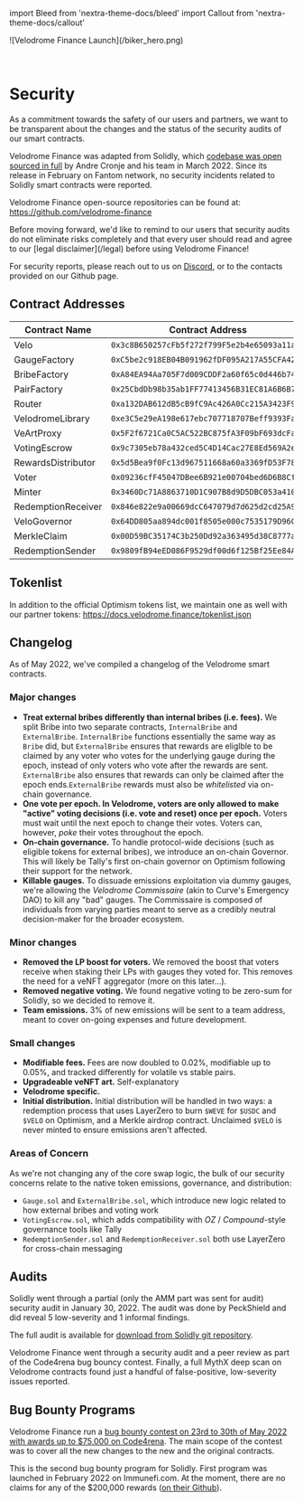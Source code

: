 import Bleed from 'nextra-theme-docs/bleed'
import Callout from 'nextra-theme-docs/callout'

<Bleed>
  ![Velodrome Finance Launch](/biker_hero.png)
</Bleed>

&nbsp;

# Security

As a commitment towards the safety of our users and partners, we want to
be transparent about the changes and the status of the security audits of our
smart contracts.

Velodrome Finance was adapted from Solidly, which [codebase was open
sourced in full](https://github.com/solidlyexchange/) by Andre Cronje and his team in
March 2022. Since its release in February on Fantom network, no security
incidents related to Solidly smart contracts were reported.

Velodrome Finance open-source repositories can be found at:
https://github.com/velodrome-finance

<Callout emoji="⚠️">
  Before moving forward, we'd like to remind to our users that
  security audits do not eliminate risks completely and that
  every user should read and agree to our
  [legal disclaimer](/legal) before using Velodrome Finance!

  For security reports, please reach out to us on
  [Discord](https://discord.gg/eGgYPGczaf), or to the contacts provided on our Github page.
</Callout>

## Contract Addresses

| Contract Name | Contract Address | Network |
| --- | --- | --- |
| Velo               | `0x3c8B650257cFb5f272f799F5e2b4e65093a11a05` | Optimism |
| GaugeFactory       | `0xC5be2c918EB04B091962fDF095A217A55CFA42C5` | Optimism |
| BribeFactory       | `0xA84EA94Aa705F7d009CDDF2a60f65c0d446b748E` | Optimism |
| PairFactory        | `0x25CbdDb98b35ab1FF77413456B31EC81A6B6B746` | Optimism |
| Router             | `0xa132DAB612dB5cB9fC9Ac426A0Cc215A3423F9c9` | Optimism |
| VelodromeLibrary   | `0xe3C5e29eA198e617ebc707718707Beff9393Fa51` | Optimism |
| VeArtProxy         | `0x5F2f6721Ca0C5AC522BC875fA3F09bF693dcFa1D` | Optimism |
| VotingEscrow       | `0x9c7305eb78a432ced5C4D14Cac27E8Ed569A2e26` | Optimism |
| RewardsDistributor | `0x5d5Bea9f0Fc13d967511668a60a3369fD53F784F` | Optimism |
| Voter              | `0x09236cfF45047DBee6B921e00704bed6D6B8Cf7e` | Optimism |
| Minter             | `0x3460Dc71A8863710D1C907B8d9D5DBC053a4102d` | Optimism |
| RedemptionReceiver | `0x846e822e9a00669dcC647079d7d625d2cd25A951` | Optimism |
| VeloGovernor       | `0x64DD805aa894dc001f8505e000c7535179D96C9E` | Optimism |
| MerkleClaim        | `0x00D59BC35174C3b250Dd92a363495d38C8777a49` | Optimism |
| RedemptionSender   | `0x9809fB94eED086F9529df00d6f125Bf25Ee84A93` | Fantom |

## Tokenlist

In addition to the official Optimism tokens list, we maintain one as well
with our partner tokens:
https://docs.velodrome.finance/tokenlist.json

## Changelog

As of May 2022, we've compiled a changelog of the Velodrome smart contracts.

### Major changes

  - **Treat external bribes differently than internal bribes (i.e. fees).**
    We split Bribe into two separate contracts, `InternalBribe` and
    `ExternalBribe`. `InternalBribe` functions essentially the same way as `Bribe`
    did, but `ExternalBribe` ensures that rewards are eliglble to be claimed by
    any voter who votes for the underlying gauge during the epoch, instead of
    only voters who vote after the rewards are sent. `ExternalBribe` also ensures
    that rewards can only be claimed after the epoch ends.`ExternalBribe`
    rewards must also be _whitelisted_ via on-chain governance.
  - **One vote per epoch. In Velodrome, voters are only allowed to make "active"
    voting decisions (i.e. vote and reset) once per epoch.** Voters must wait
    until the next epoch to change their votes. Voters can, however, _poke_
    their votes throughout the epoch.
  - **On-chain governance.** To handle protocol-wide decisions (such as eligible
    tokens for external bribes), we introduce an on-chain Governor. This will
    likely be Tally's first on-chain governor on Optimism following their
    support for the network.
  - **Killable gauges.** To dissuade emissions exploitation via dummy gauges, we're
    allowing the _Velodrome Commissaire_ (akin to Curve's Emergency DAO) to kill
    any "bad" gauges. The Commissaire is composed of individuals from varying
    parties meant to serve as a credibly neutral decision-maker for the broader
    ecosystem.

### Minor changes

  - **Removed the LP boost for voters.** We removed the boost that voters receive
    when staking their LPs with gauges they voted for. This removes the need
    for a veNFT aggregator (more on this later...).
  - **Removed negative voting.** We found negative voting to be zero-sum for
    Solidly, so we decided to remove it.
  - **Team emissions.** 3% of new emissions will be sent to a team address, meant
    to cover on-going expenses and future development.

### Small changes

  - **Modifiable fees.** Fees are now doubled to 0.02%, modifiable up to 0.05%, and
    tracked differently for volatile vs stable pairs.
  - **Upgradeable veNFT art.** Self-explanatory
  - **Velodrome specific.**
  - **Initial distribution.** Initial distribution will be handled in two ways: a
    redemption process that uses LayerZero to burn `$WEVE` for `$USDC` and
    `$VELO` on Optimism, and a Merkle airdrop contract. Unclaimed `$VELO` is
    never minted to ensure emissions aren't affected.

### Areas of Concern

As we're not changing any of the core swap logic, the bulk of our security
concerns relate to the native token emissions, governance, and distribution:

 * `Gauge.sol` and `ExternalBribe.sol`, which introduce new logic related to how
   external bribes and voting work
 * `VotingEscrow.sol`, which adds compatibility with _OZ_ / _Compound_-style
   governance tools like Tally
 * `RedemptionSender.sol` and `RedemptionReceiver.sol` both use LayerZero for
   cross-chain messaging

## Audits

Solidly went through a partial (only the AMM part was sent for audit) security
audit in January 30, 2022. The audit was done by PeckShield and did reveal 5
low-severity and 1 informal findings.

The full audit is available for [download from Solidly git
repository](https://github.com/solidlyexchange/solidly/blob/master/audits/e456a816-3802-4384-894c-825a4177245a.pdf).

Velodrome Finance went through a security audit and a peer review as part of the Code4rena bug bouncy contest.
Finally, a full MythX deep scan on Velodrome contracts found just a
handful of false-positive, low-severity issues reported.

## Bug Bounty Programs

Velodrome Finance run a [bug bounty contest on 23rd to 30th of May 2022 with
awards up to $75,000 on Code4rena](https://code4rena.com/contests/2022-05-velodrome-finance-contest).
The main scope of the contest was to cover all the new changes to the new and
the original contracts.

This is the second bug bounty program for Solidly. First program
was launched in February 2022 on Immunefi.com. At the moment, there are no
claims for any of the $200,000 rewards ([on their
Github](https://github.com/solidlyexchange/solidly/blob/master/SECURITY.md)).
